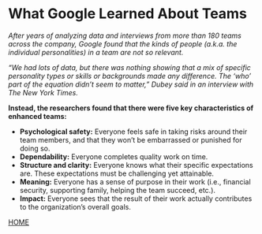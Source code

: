 # **What Google Learned About Teams**

*After years of analyzing data and interviews from more than 180 teams across the company, Google found that the kinds of people (a.k.a. the individual personalities) in a team are not so relevant.*

*“We had lots of data, but there was nothing showing that a mix of specific personality types or skills or backgrounds made any difference. The ‘who’ part of the equation didn’t seem to matter,” Dubey said in an interview with The New York Times.*

**Instead, the researchers found that there were five key characteristics of enhanced teams:**

* **Psychological safety:** Everyone feels safe in taking risks around their team members, and that they won’t be embarrassed or punished for doing so.
* **Dependability:** Everyone completes quality work on time.
* **Structure and clarity:** Everyone knows what their specific expectations are. These expectations must be challenging yet attainable.
* **Meaning:** Everyone has a sense of purpose in their work (i.e., financial security, supporting family, helping the team succeed, etc.).
* **Impact:** Everyone sees that the result of their work actually contributes to the organization’s overall goals.


[HOME](https://malkhaleel88.github.io/reading-notes)